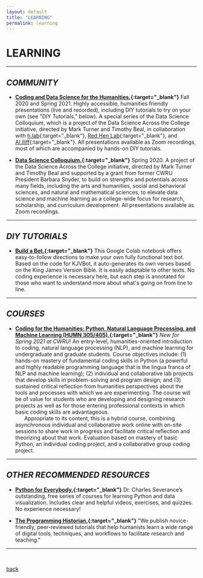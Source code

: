 ```yaml
---
layout: default
title: "LEARNING"
permalink: learning
---  
```


# LEARNING #  

---
## *COMMUNITY* ##

  + **[Coding and Data Science for the Humanities.](https://cognitivescience.case.edu/data-science-colloquium/){:target="_blank"}** Fall 2020 and Spring 2021. Highly accessible, humanities friendly presentations (live and recorded), including DIY tutorials to try on your own (see "DIY Tutorials," below). A special series of the Data Science Colloquium, which is a project of the Data Science Across the College initiative, directed by Mark Turner and Timothy Beal, in collaboration with [h.lab](https://case.edu/artsci/hlab/){:target="_blank"}, [Red Hen Lab](https://sites.google.com/site/distributedlittleredhen/home){:target="_blank"}, and [AI.Iliff](https://ai.iliff.edu){:target="_blank"}. All presentations available as Zoom recordings, most of which are accompanied by hands-on DIY tutorials. 

  + **[Data Science Colloquium.](https://cognitivescience.case.edu/data-science-colloquium/){:target="_blank"}** Spring 2020. A project of the Data Science Across the College initiative, directed by Mark Turner and Timothy Beal and supported by a grant from former CWRU President Barbara Snyder, to build on strengths and potentials across many fields, including the arts and humanities, social and behavioral sciences, and natural and mathematical sciences, to elevate data science and machine learning as a college-wide focus for research, scholarship, and curriculum development. All presentations available as Zoom recordings.

---  
## *DIY TUTORIALS* ##

  + **[Build a Bot.](https://colab.research.google.com/drive/18f0pvnrb7I7IAYu1soWRBi4RiwLbW5Iy?usp=sharing){:target="_blank"}** This Google Colab notebook offers easy-to-follow directions to make your own fully functional text bot. Based on the code for KJVBot, it auto-generates its own verses based on the King James Version Bible. It is easily adaptable to other texts. No coding experience is necessary here, but each step is annotated for those who want to understand more about what's going on from line to line.

---
## *COURSES* ##

  + **[Coding for the Humanities: Python, Natural Language Processing, and Machine Learning (HUMN 305/405).](https://humanities.case.edu/humn-courses/){:target="_blank"}** *New for Spring 2021 at CWRU!* An entry-level, humanities-oriented introduction to coding, natural language processing (NLP), and machine learning for undergraduate and graduate students. Course objectives include: (1) hands-on mastery of fundamental coding skills in Python (a powerful and highly readable programming language that is the lingua franca of NLP and machine learning); (2) individual and collaborative lab projects that develop skills in problem-solving and program design; and (3) sustained critical reflection from humanities perspectives about the tools and processes with which we are experimenting. The course will be of value for students who are developing and designing research projects as well as for those entering professional contexts in which basic coding skills are advantageous.  
&nbsp; &nbsp; &nbsp; Appropriate to its content, this is a hybrid course, combining asynchronous individual and collaborative work online with on-site sessions to share work in progress and facilitate critical reflection and theorizing about that work. Evaluation based on mastery of basic Python, an individual coding project, and a collaborative group coding project.

---
## *OTHER RECOMMENDED RESOURCES* ##

  + **[Python for Everybody.](https://www.py4e.com/){:target="_blank"}** Dr. Charles Severance’s outstanding, free series of courses for learning Python and data visualization. Includes clear and helpful videos, exercises, and quizzes. No experience necessary!
  
  + **[The Programming Historian.](https://programminghistorian.org){:target="_blank"}** "We publish novice-friendly, peer-reviewed tutorials that help humanists learn a wide range of digital tools, techniques, and workflows to facilitate research and teaching."

---  
&nbsp;

[back](./)
